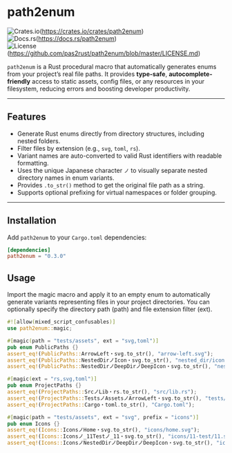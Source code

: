 # path2enum

![Crates.io](https://img.shields.io/crates/v/path2enum.svg)(https://crates.io/crates/path2enum)  
![Docs.rs](https://docs.rs/path2enum/badge.svg)(https://docs.rs/path2enum)  
![License](https://img.shields.io/crates/l/path2enum.svg)(https://github.com/pas2rust/path2enum/blob/master/LICENSE.md)

`path2enum` is a Rust procedural macro that automatically generates enums from your project’s real file paths. It provides **type-safe**, **autocomplete-friendly** access to static assets, config files, or any resources in your filesystem, reducing errors and boosting developer productivity.

---

## Features

- Generate Rust enums directly from directory structures, including nested folders.
- Filter files by extension (e.g., `svg`, `toml`, `rs`).
- Variant names are auto-converted to valid Rust identifiers with readable formatting.
- Uses the unique Japanese character `ノ` to visually separate nested directory names in enum variants.
- Provides `.to_str()` method to get the original file path as a string.
- Supports optional prefixing for virtual namespaces or folder grouping.

---

## Installation

Add `path2enum` to your `Cargo.toml` dependencies:

```toml
[dependencies]
path2enum = "0.3.0"
```
 
## Usage

Import the magic macro and apply it to an empty enum to automatically generate variants representing files in your project directories. You can optionally specify the directory path (path) and file extension filter (ext).


```rust
#![allow(mixed_script_confusables)]
use path2enum::magic;

#[magic(path = "tests/assets", ext = "svg,toml")]
pub enum PublicPaths {}
assert_eq!(PublicPaths::ArrowLeft・svg.to_str(), "arrow-left.svg");
assert_eq!(PublicPaths::NestedDirノIcon・svg.to_str(), "nested_dir/icon.svg");
assert_eq!(PublicPaths::NestedDirノDeepDirノDeepIcon・svg.to_str(), "nested_dir/deep_dir/deep-icon.svg");

#[magic(ext = "rs,svg,toml")]
pub enum ProjectPaths {}
assert_eq!(ProjectPaths::SrcノLib・rs.to_str(), "src/lib.rs");
assert_eq!(ProjectPaths::TestsノAssetsノArrowLeft・svg.to_str(), "tests/assets/arrow-left.svg");
assert_eq!(ProjectPaths::Cargo・toml.to_str(), "Cargo.toml");

#[magic(path = "tests/assets", ext = "svg", prefix = "icons")]
pub enum Icons {}
assert_eq!(Icons::IconsノHome・svg.to_str(), "icons/home.svg");
assert_eq!(Icons::Iconsノ_11Testノ_11・svg.to_str(), "icons/11-test/11.svg");
assert_eq!(Icons::IconsノNestedDirノDeepDirノDeepIcon・svg.to_str(), "icons/nested_dir/deep_dir/deep-icon.svg");
```